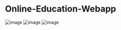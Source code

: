 # Online-Education-Webapp
![image](https://github.com/user-attachments/assets/aacd79ab-26b0-4b51-bffa-dd9c5094b6e0)
![image](https://github.com/user-attachments/assets/a2b7d4f3-2f14-4b84-b33e-b6a8471afbf9)
![image](https://github.com/user-attachments/assets/b27f8623-cb37-4864-9557-5619cc13096d)
